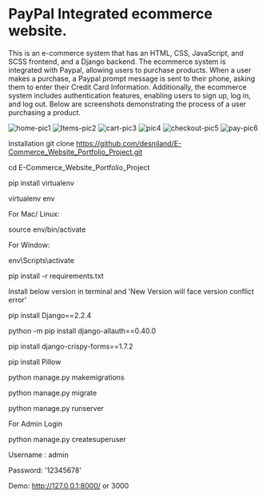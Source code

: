 # PayPal Integrated ecommerce website.
This is an e-commerce system that has an HTML, CSS, JavaScript, and SCSS frontend, and a Django backend. The ecommerce system is integrated with Paypal, allowing users to purchase products. When a user makes a purchase, a Paypal prompt message is sent to their phone, asking them to enter their Credit Card Information. Additionally, the ecommerce system includes authentication features, enabling users to sign up, log in, and log out. Below are screenshots demonstrating the process of a user purchasing a product.

![home-pic1](https://github.com/user-attachments/assets/262a07a2-8763-433f-b051-78f0e39e669c)
![Items-pic2](https://github.com/user-attachments/assets/66a4fe31-cc69-4928-b56c-1dba4f958bd3)
![cart-pic3](https://github.com/user-attachments/assets/27584851-e9b5-43bd-bfc6-f356743c4028)
![pic4](https://github.com/user-attachments/assets/a8617eb4-927d-40b6-8d23-dd4bcfdbd696)
![checkout-pic5](https://github.com/user-attachments/assets/13b349c9-825a-490c-a421-042b11c48725)
![pay-pic6](https://github.com/user-attachments/assets/554a28ba-4e65-4075-8d10-61d6569eba4f)

Installation
git clone https://github.com/desniland/E-Commerce_Website_Portfolio_Project.git


cd E-Commerce_Website_Portfolio_Project


pip install virtualenv


virtualenv env

For Mac/ Linux:

source env/bin/activate

For Window:

env\Scripts\activate

pip install -r requirements.txt


Install below version in terminal and 'New Version will face version conflict error'

pip install Django==2.2.4

python -m pip install django-allauth==0.40.0

pip install django-crispy-forms==1.7.2

pip install Pillow

python manage.py makemigrations

python manage.py migrate

python manage.py runserver

For Admin Login

python manage.py createsuperuser

Username : admin

Password: '12345678'

Demo: http://127.0.0.1:8000/ or 3000
 
